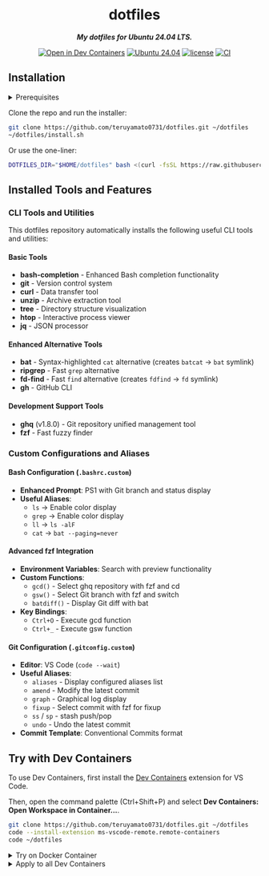 <div align="center">

# dotfiles

***My dotfiles for Ubuntu 24.04 LTS.***

[![Open in Dev Containers](https://img.shields.io/static/v1?label=Dev%20Containers&message=Open&color=blue&logo=visualstudiocode)](https://vscode.dev/redirect?url=vscode://ms-vscode-remote.remote-containers/cloneInVolume?url=https://github.com/teruyamato0731/dotfiles)
[![Ubuntu 24.04](https://img.shields.io/badge/Ubuntu%2024.04-orange?logo=ubuntu&logoColor=white
)](https://releases.ubuntu.com/noble/)
[![license](https://img.shields.io/github/license/teruyamato0731/dotfiles)](https://github.com/teruyamato0731/dotfiles/blob/main/LICENSE)
[![CI](https://github.com/teruyamato0731/dotfiles/actions/workflows/ci.yml/badge.svg)](https://github.com/teruyamato0731/dotfiles/actions/workflows/ci.yml)

</div>

## Installation

<details><summary>Prerequisites</summary>

- `bash`
- `sudo`
- `apt-get`
- `git` or `curl`

</details>

Clone the repo and run the installer:

```bash
git clone https://github.com/teruyamato0731/dotfiles.git ~/dotfiles
~/dotfiles/install.sh
```

Or use the one-liner:

```bash
DOTFILES_DIR="$HOME/dotfiles" bash <(curl -fsSL https://raw.githubusercontent.com/teruyamato0731/dotfiles/main/install.sh)
```

## Installed Tools and Features

### CLI Tools and Utilities

This dotfiles repository automatically installs the following useful CLI tools and utilities:

#### Basic Tools
- **bash-completion** - Enhanced Bash completion functionality
- **git** - Version control system
- **curl** - Data transfer tool
- **unzip** - Archive extraction tool
- **tree** - Directory structure visualization
- **htop** - Interactive process viewer
- **jq** - JSON processor

#### Enhanced Alternative Tools
- **bat** - Syntax-highlighted `cat` alternative (creates `batcat` → `bat` symlink)
- **ripgrep** - Fast `grep` alternative
- **fd-find** - Fast `find` alternative (creates `fdfind` → `fd` symlink)
- **gh** - GitHub CLI

#### Development Support Tools
- **ghq** (v1.8.0) - Git repository unified management tool
- **fzf** - Fast fuzzy finder

### Custom Configurations and Aliases

#### Bash Configuration (`.bashrc.custom`)
- **Enhanced Prompt**: PS1 with Git branch and status display
- **Useful Aliases**:
  - `ls` → Enable color display
  - `grep` → Enable color display  
  - `ll` → `ls -alF`
  - `cat` → `bat --paging=never`

#### Advanced fzf Integration
- **Environment Variables**: Search with preview functionality
- **Custom Functions**:
  - `gcd()` - Select ghq repository with fzf and cd
  - `gsw()` - Select Git branch with fzf and switch  
  - `batdiff()` - Display Git diff with bat
- **Key Bindings**:
  - `Ctrl+O` - Execute gcd function
  - `Ctrl+_` - Execute gsw function

#### Git Configuration (`.gitconfig.custom`)
- **Editor**: VS Code (`code --wait`)
- **Useful Aliases**:
  - `aliases` - Display configured aliases list
  - `amend` - Modify the latest commit
  - `graph` - Graphical log display
  - `fixup` - Select commit with fzf for fixup
  - `ss` / `sp` - stash push/pop
  - `undo` - Undo the latest commit
- **Commit Template**: Conventional Commits format

## Try with Dev Containers

To use Dev Containers, first install the [Dev Containers](https://marketplace.visualstudio.com/items?itemName=ms-vscode-remote.remote-containers) extension for VS Code.

Then, open the command palette (Ctrl+Shift+P) and select **Dev Containers: Open Workspace in Container...**.

```bash
git clone https://github.com/teruyamato0731/dotfiles.git ~/dotfiles
code --install-extension ms-vscode-remote.remote-containers
code ~/dotfiles
```

<details><summary>Try on Docker Container</summary>

You can try it on a Docker container as follows:

```bash
docker run --rm -it ubuntu:24.04 bash
apt-get update && apt-get install -y curl
DOTFILES_DIR="$HOME/dotfiles" bash <(curl -fsSL https://raw.githubusercontent.com/teruyamato0731/dotfiles/main/install.sh)
```

</details>

<details><summary>Apply to all Dev Containers</summary>

To have these dotfiles applied automatically inside every VS Code Dev Container you open, add the following to your VS Code user settings (Open Settings → Open Settings (JSON)):

```json
{
    "dotfiles.repository": "https://github.com/teruyamato0731/dotfiles.git",
    "dotfiles.installCommand": "./install.sh",
    "dotfiles.targetPath": "~/dotfiles"
},
```

</details>
